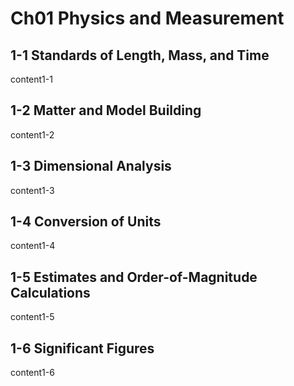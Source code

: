 # Ch01 Physics and Measurement


## 1-1 Standards of Length, Mass, and Time
content1-1

## 1-2 Matter and Model Building
content1-2

## 1-3 Dimensional Analysis
content1-3

## 1-4 Conversion of Units
content1-4

## 1-5 Estimates and Order-of-Magnitude Calculations
content1-5

## 1-6 Significant Figures
content1-6

